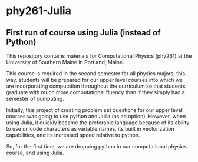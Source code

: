 # phy261-Julia
## First run of course using Julia (instead of Python)
This repository contains materials for Computational Physics (phy261)
at the University of Southern Maine in Portland, Maine. 

This course is required in the second semester for all physics majors, this way,
students will be prepared for our upper level courses into which we are incorporating
computation throughout the curriculum so that students graduate with much more computational
fluency than if they simply had a semester of computing. 

Initially, this project of creating problem set questions for our upper level courses
was going to use python and Julia (as an option). However, when using Julia, it quickly became the preferable language because of its ability to use unicode characters as variable names, its built in vectorization capabilities, and its increased speed relative to python.

So, for the first time, we are dropping python in our computational physics course, and using Julia.

